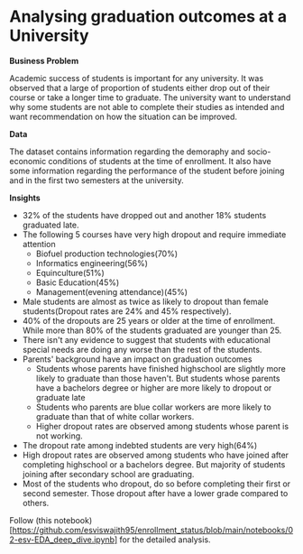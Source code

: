 # Analysing graduation outcomes at a University

**Business Problem**

Academic success of students is important for any university. It was observed that a large of proportion of students either drop out of their course or take a longer time to graduate. The university want to understand why some students are not able to complete their studies as intended and want recommendation on how the situation can be improved.

**Data**

The dataset contains information regarding the demoraphy and socio-economic conditions of students at the time of enrollment. It also have some information regarding the performance of the student before joining and in the first two semesters at the university.

**Insights**

* 32% of the students have dropped out and another 18% students graduated late.
* The following 5 courses have very high dropout and require immediate attention
    * Biofuel production technologies(70%)
    * Informatics engineering(56%)
    * Equinculture(51%)
    * Basic Education(45%)
    * Management(evening attendance)(45%)
* Male students are almost as twice as likely to dropout than female students(Dropout rates are 24% and 45% respectively).
* 40% of the dropouts are 25 years or older at the time of enrollment. While more than 80% of the students graduated are younger than 25.
* There isn't any evidence to suggest that students with educational special needs are doing any worse than the rest of the students.
* Parents' background have an impact on graduation outcomes
    * Students whose parents have finished highschool are slightly more likely to graduate than those haven't. But students whose parents have a bachelors degree or higher are more likely to dropout or graduate late
    * Students who parents are blue collar workers are more likely to graduate than that of white collar workers.
    * Higher dropout rates are observed among students whose parent is not working.
* The dropout rate among indebted students are very high(64%)
* High dropout rates are observed among students who have joined after completing highschool or a bachelors degree. But majority of students joining after secondary school are graduating.
* Most of the students who dropout, do so before completing their first or second semester. Those dropout after have a lower grade compared to others.

Follow (this notebook)[https://github.com/esviswajith95/enrollment_status/blob/main/notebooks/02-esv-EDA_deep_dive.ipynb] for the detailed analysis.
